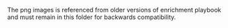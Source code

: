 The png images is referenced from older versions of enrichment playbook and must remain in this folder for backwards compatibility. 
